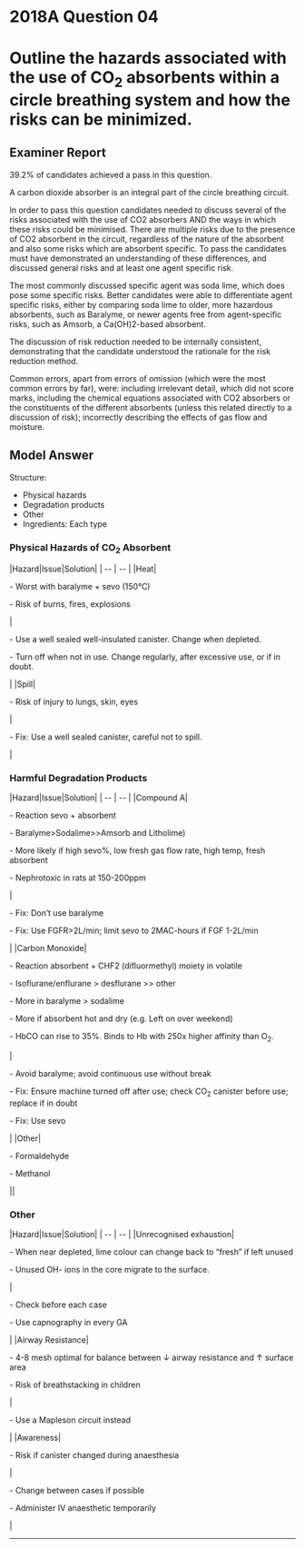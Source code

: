# 2018A Question 04 
# Outline the hazards associated with the use of CO<sub>2</sub> absorbents within a circle breathing system and how the risks can be minimized.



## Examiner Report
39.2% of candidates achieved a pass in this question.


A carbon dioxide absorber is an integral part of the circle breathing circuit.


In order to pass this question candidates needed to discuss several of the risks associated with the use of CO2 absorbers AND the ways in which these risks could be minimised. There are multiple risks due to the presence of CO2 absorbent in the circuit, regardless of the nature of the absorbent and also some risks which are absorbent specific. To pass the candidates must have demonstrated an understanding of these differences, and discussed general risks and at least one agent specific risk.


The most commonly discussed specific agent was soda lime, which does pose some specific risks. Better candidates were able to differentiate agent specific risks, either by comparing soda lime to older, more hazardous absorbents, such as Baralyme, or newer agents free from agent-specific risks, such as Amsorb, a Ca(OH)2-based absorbent.


The discussion of risk reduction needed to be internally consistent, demonstrating that the candidate understood the rationale for the risk reduction method.


Common errors, apart from errors of omission (which were the most common errors by far), were: including irrelevant detail, which did not score marks, including the chemical equations associated with CO2 absorbers or the constituents of the different absorbents (unless this related directly to a discussion of risk); incorrectly describing the effects of gas flow and moisture.


## Model Answer
Structure:
- Physical hazards
- Degradation products
- Other
- Ingredients: Each type


### Physical Hazards of CO<sub>2</sub> Absorbent

|Hazard|Issue|Solution|
| -- | -- |
|Heat|<p>- Worst with baralyme + sevo (150°C)</p><p>- Risk of burns, fires, explosions</p>|<p>- Use a well sealed well-insulated canister. Change when depleted.</p><p>- Turn off when not in use. Change regularly, after excessive use, or if in doubt.</p>|
|Spill|<p>- Risk of injury to lungs, skin, eyes</p>|<p>- Fix: Use a well sealed canister, careful not to spill.</p>|


### Harmful Degradation Products

|Hazard|Issue|Solution|
| -- | -- |
|Compound A|<p>- Reaction sevo + absorbent</p><p>- Baralyme>Sodalime>>Amsorb and Litholime)</p><p>- More likely if high sevo%, low fresh gas flow rate, high temp, fresh absorbent</p><p>- Nephrotoxic in rats at 150-200ppm</p>|<p>- Fix: Don’t use baralyme</p><p>- Fix: Use FGFR>2L/min; limit sevo to 2MAC-hours if FGF 1-2L/min</p>|
|Carbon Monoxide|<p>- Reaction absorbent + CHF2 (difluormethyl) moiety in volatile</p><p>- Isoflurane/enflurane > desflurane >> other</p><p>- More in baralyme > sodalime</p><p>- More if absorbent hot and dry (e.g. Left on over weekend)</p><p>- HbCO can rise to 35%. Binds to Hb with 250x higher affinity than O<sub>2</sub>.</p>|<p>- Avoid baralyme; avoid continuous use without break</p><p>- Fix: Ensure machine turned off after use; check CO<sub>2</sub> canister before use; replace if in doubt</p><p>- Fix: Use sevo</p>|
|Other|<p>- Formaldehyde</p><p>- Methanol</p>||


### Other

|Hazard|Issue|Solution|
| -- | -- |
|Unrecognised exhaustion|<p>- When near depleted, lime colour can change back to “fresh” if left unused</p><p>- Unused OH- ions in the core migrate to the surface.</p>|<p>- Check before each case</p><p>- Use capnography in every GA</p>|
|Airway Resistance|<p>- 4-8 mesh optimal for balance between ↓ airway resistance and ↑ surface area</p><p>- Risk of breathstacking in children</p>|<p>- Use a Mapleson circuit instead</p>|
|Awareness|<p>- Risk if canister changed during anaesthesia</p>|<p>- Change between cases if possible</p><p>- Administer IV anaesthetic temporarily</p>|



--- 

